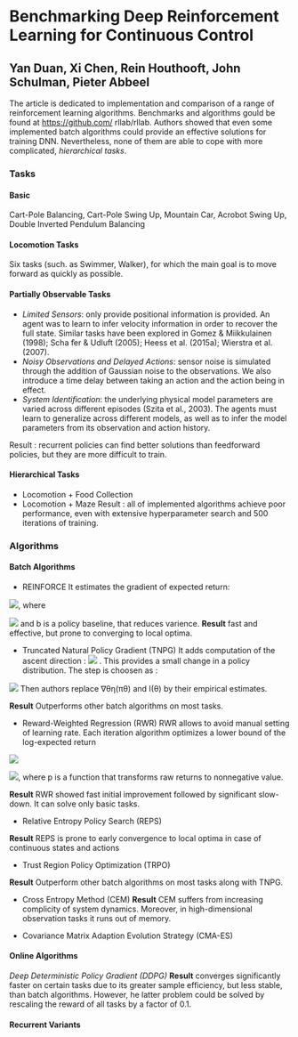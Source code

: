 # Benchmarking Deep Reinforcement Learning for Continuous Control
## Yan Duan, Xi Chen, Rein Houthooft, John Schulman, Pieter Abbeel

The article is dedicated to implementation and comparison of a range of reinforcement learning algorithms. Benchmarks and algorithms gould be found at
https://github.com/ rllab/rllab. Authors showed that even some implemented batch algorithms could provide an effective solutions for training DNN.
Nevertheless, none of them are able to cope with more complicated, _hierarchical tasks_. 

### Tasks

#### Basic
Cart-Pole Balancing, Cart-Pole Swing Up, Mountain Car, Acrobot Swing Up, Double Inverted Pendulum Balancing

#### Locomotion Tasks
Six tasks (such. as Swimmer, Walker), for which the main goal is to move forward as quickly as possible.

#### Partially Observable Tasks
- _Limited Sensors_:  only provide positional information is provided. An agent was to learn to infer velocity information in order to recover the full state. Similar tasks have been explored in Gomez & Miikkulainen (1998); Scha ̈fer & Udluft (2005); Heess et al. (2015a); Wierstra et al. (2007).
- _Noisy Observations and Delayed Actions_: sensor noise is simulated through the addition of Gaussian noise to the observations. We also introduce a time delay between taking an action and the action being in effect.
- _System Identification_: the underlying physical model parameters are varied across different episodes (Szita et al., 2003). The agents must learn to generalize across different models, as well as to infer the model parameters from its observation and action history.

Result :  recurrent policies can find better solutions than feedforward policies,  but they are more difficult to train.

#### Hierarchical Tasks
- Locomotion + Food Collection
- Locomotion + Maze
Result : all of implemented algorithms achieve poor performance, even with extensive hyperparameter search and 500 iterations of training.

### Algorithms

#### Batch Algorithms

- REINFORCE 
It estimates the gradient of expected return:

<img src="https://render.githubusercontent.com/render/math?math=\hat{\Delta_{\sigma\mu(\pi_{\sigma})}}=\frac{1}{NT}\sum_{i=1}^{N}\sum_{t=0}^{T}\delta_{\sigma}log \pi(a_{i}^{t}|s_{t}^{i},\theta)(R_{t}^{i}-b_{t}^{i})">, where 

<img src="https://render.githubusercontent.com/render/math?math=R_{t}^{i}=\sum_{t^{\prime}=t}^{T}\gamma_{t-t^{\prime}}r_{t}^{i}"> and b is a policy baseline, that reduces varience. 
__Result__ fast and effective, but prone to converging to local optima. 

- Truncated Natural Policy Gradient (TNPG) 
It adds computation of the ascent direction : <img src="https://render.githubusercontent.com/render/math?math=I(\theta^-1)\Delta_{\sigma\mu(\pi_{\sigma})}"> . This provides a small change in a policy distribution.  The step is choosen as :
<img src="https://render.githubusercontent.com/render/math?math=\alfa=\sqrt{\delta_{KL}(\Delta_{\sigma\mu(\pi_{\sigma})^T}  I(\theta)^{-1}\Delta_{\sigma\mu(\pi_{\sigma})^{-1}})}">
Then authors  replace ∇θη(πθ) and I(θ) by their empirical estimates.

__Result__ Outperforms other batch algorithms on most tasks. 


- Reward-Weighted Regression (RWR)
RWR allows to avoid manual setting of learning rate. Each iteration algorithm optimizes a lower bound of the log-expected return
<img src="https://render.githubusercontent.com/render/math?math=\theta=\argmax_{theta^{\prime}} \ell(\theta^{\prime})}">

<img src="https://render.githubusercontent.com/render/math?math=\ell(\theta)=\frac{1}{NT}\sum_{i=1}^{N}\sum_{t=0}^{T}\delta_{\sigma}log \pi(a_{i}^{t}|s_{t}^{i},\theta)p(R_{t}^{i}-b_{t}^{i})">, where p is a function that transforms raw returns to nonnegative value. 

__Result__ RWR showed fast initial improvement followed by significant slow-down. It can solve only basic tasks.


- Relative Entropy Policy Search (REPS)



__Result__  REPS is prone to early convergence to local optima in case of continuous states and actions


- Trust Region Policy Optimization (TRPO)


__Result__  Outperform other batch algorithms on most tasks along with TNPG.


- Cross Entropy Method (CEM)
 __Result__  CEM suffers from increasing complicity of system dynamics. Moreover, in high-dimensional observation tasks it runs out of memory.
 
 
- Covariance Matrix Adaption Evolution Strategy (CMA-ES) 

#### Online Algorithms
_Deep Deterministic Policy Gradient (DDPG)_
__Result__  converges significantly faster on certain tasks due to its greater sample efficiency, but less stable, than batch algorithms. 
However, he latter problem could be solved by rescaling the reward of all tasks by a factor of 0.1. 

#### Recurrent Variants
